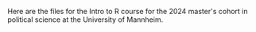 Here are the files for the Intro to R course for the 2024 master's cohort in political science at the University of Mannheim.
